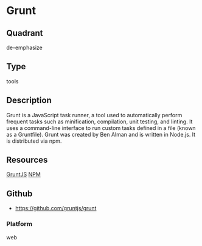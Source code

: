 # Grunt

## Quadrant
de-emphasize

## Type
tools

## Description
Grunt is a JavaScript task runner, a tool used to automatically perform frequent tasks such as minification, compilation, unit testing, and linting. It uses a command-line interface to run custom tasks defined in a file (known as a Gruntfile). Grunt was created by Ben Alman and is written in Node.js. It is distributed via npm.

## Resources
[GruntJS](https://gruntjs.com/)
[NPM](https://www.npmjs.com/package/grunt)

## Github
* https://github.com/gruntjs/grunt

### Platform
web